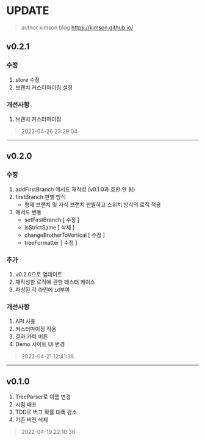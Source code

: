 # UPDATE

> author kimson
> blog   https://kimson.github.io/

## v0.2.1

### 수정

1. store 수정
2. 브랜치 커스터마이징 설정


### 개선사항

1. 브랜치 커스터마이징

> 2022-04-26 23:29:04

-----

## v0.2.0

### 수정

1. addFirstBranch 메서드 재작성 (v0.1.0과 호환 안 됨)
2. firstBranch 판별 방식
   - 형제 브랜치 및 자식 브랜치 판별하고 스위치 방식의 로직 적용
3. 메서드 변동
   - setFirstBranch          [ 수정 ]
   - isStrictSame            [ 삭제 ]
   - changeBrotherToVertical [ 수정 ]
   - treeFormatter           [ 수정 ]

### 추가

1. v0.2.0으로 업데이트
2. 재작성한 로직에 관한 테스터 케이스
3. 파싱된 각 라인에 `id`부여

### 개선사항

1. API 사용
2. 커스터마이징 적용
3. 결과 카피 버튼
4. Demo 사이트 UI 변경

> 2022-04-21 12:41:38

-----

## v0.1.0

1. TreeParser로 이름 변경
2. 시험 배포
3. TDD로 버그 확률 대폭 감소
4. 기존 버전 삭제

> 2022-04-19 22:10:36